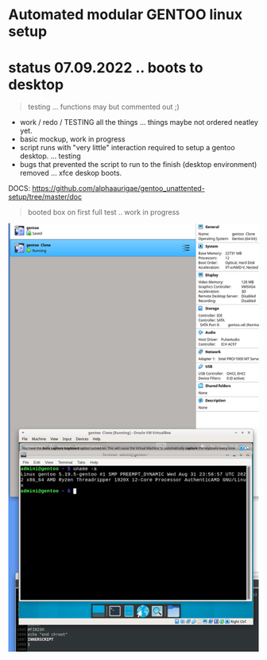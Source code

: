 # Automated modular GENTOO linux setup


# status 07.09.2022 .. boots to desktop

> testing ... functions may but commented out ;)
- work / redo / TESTING all the things ... things maybe not ordered neatley yet.
- basic mockup, work in progress
- script runs with "very little" interaction required to setup a gentoo desktop. ... testing
- bugs that prevented the script to run to the finish (desktop environment) removed ... xfce deskop boots.


DOCS: https://github.com/alphaaurigae/gentoo_unattented-setup/tree/master/doc

> <p>booted box on first full test .. work in progress</p>
![<p>booted...</p> ](img/screenshots/virtual_machine/virtualbox/Screenshot_2022-09-03_00-36-32_booted.png)
